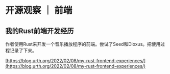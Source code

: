 # 开源观察 ｜ 前端

## 我的Rust前端开发经历

作者使用Rust来开发一个音乐播放程序的前端。尝试了Seed和Dioxus。把使用过程记录了下来。

[https://blog.urth.org/2022/02/08/my-rust-frontend-experiences/](https://blog.urth.org/2022/02/08/my-rust-frontend-experiences/)

